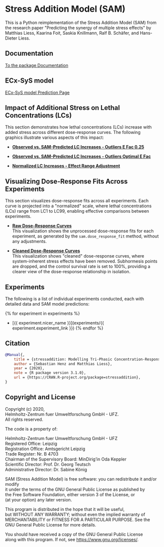 # Stress Addition Model (SAM)


This is a Python reimplementation of the Stress Addition Model (SAM) from the research paper "Predicting the synergy of multiple stress effects" by Matthias Liess, Kaarina Foit, Saskia Knillmann, Ralf B. Schäfer, and Hans-Dieter Liess.

## Documentation

[To the package Documentation](https://ffhammer.github.io/sam_documentation/)

## ECx-SyS model
[ECx-SyS model Prediction Page](ecx_sys.md)

## Impact of Additional Stress on Lethal Concentrations (LCs)


This section demonstrates how lethal concentrations (LCs) increase with added stress across different dose-response curves. The following graphics illustrate various aspects of this impact:

- **[Observed vs. SAM-Predicted LC Increases - Outliers E Fac 0.25](imgs/increase_in_lcs/lcs_with_e_fac_025_filtered.html)**  

- **[Observed vs. SAM-Predicted LC Increases - Outliers Optimal E Fac](imgs/increase_in_lcs/lcs_with_e_fac_optimal_filtered.html)**  

- **[Normalized LC Increases - Effect Range Adjustment](imgs/increase_in_lcs/lcs_optimal_effect_range_norm.html)**  
  
## Visualizing Dose-Response Fits Across Experiments

This section visualizes dose-response fits across all experiments. Each curve is projected into a "normalized" scale, where lethal concentrations (LCs) range from LC1 to LC99, enabling effective comparisons between experiments.

- **[Raw Dose-Response Curves](imgs/dose_response_curves/raw_dosecurves.html)**  
  This visualization shows the unprocessed dose-response fits for each experiment, as generated by the `sam.dose_response_fit` method, without any adjustments.

- **[Cleaned Dose-Response Curves](imgs/dose_response_curves/cleaned_dosecurves.html)**  
  This visualization shows "cleaned" dose-response curves, where system-inherent stress effects have been removed. Subhormesis points are dropped, and the control survival rate is set to 100%, providing a clearer view of the dose-response relationship in isolation.

## Experiments

The following is a list of individual experiments conducted, each with detailed data and SAM model predictions:

{% for experiment in experiments %}
- [{{ experiment.nicer_name }}](experiments/{{ experiment.experiment_link }})
{% endfor %}

## Citation
```bibtex
@Manual{,
    title = {stressaddition: Modelling Tri-Phasic Concentration-Response Relationships},
    author = {Sebastian Henz and Matthias Liess},
    year = {2020},
    note = {R package version 3.1.0},
    url = {https://CRAN.R-project.org/package=stressaddition},
}
```


## Copyright and License

Copyright (c) 2020,  
Helmholtz-Zentrum fuer Umweltforschung GmbH - UFZ.  
All rights reserved.

The code is a property of:

Helmholtz-Zentrum fuer Umweltforschung GmbH - UFZ  
Registered Office: Leipzig  
Registration Office: Amtsgericht Leipzig  
Trade Register: Nr. B 4703  
Chairman of the Supervisory Board: MinDirig’in Oda Keppler  
Scientific Director: Prof. Dr. Georg Teutsch  
Administrative Director: Dr. Sabine König

SAM (Stress Addition Model) is free software: you can redistribute it and/or modify  
it under the terms of the GNU General Public License as published by  
the Free Software Foundation, either version 3 of the License, or  
(at your option) any later version.

This program is distributed in the hope that it will be useful,  
but WITHOUT ANY WARRANTY; without even the implied warranty of  
MERCHANTABILITY or FITNESS FOR A PARTICULAR PURPOSE. See the  
GNU General Public License for more details.

You should have received a copy of the GNU General Public License  
along with this program. If not, see <https://www.gnu.org/licenses/>.